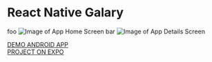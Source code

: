 # React Native Galary

foo ![Image of App Home Screen](https://raw.githubusercontent.com/lowlifeboy/react-native_gallery/master/assets/photo_2019-07-05_15-59-42.jpg?display=inline-block) bar
![Image of App Details Screen](https://raw.githubusercontent.com/lowlifeboy/react-native_gallery/master/assets/photo_2019-07-05_15-59-47.jpg?display=inline-block)

[DEMO ANDROID APP](https://drive.google.com/open?id=1ywUNoLFWC8YHlOPL5R6OlB0rjq2BIGNa)  
[PROJECT ON EXPO](https://expo.io/@lowlifeboy/gallery)
